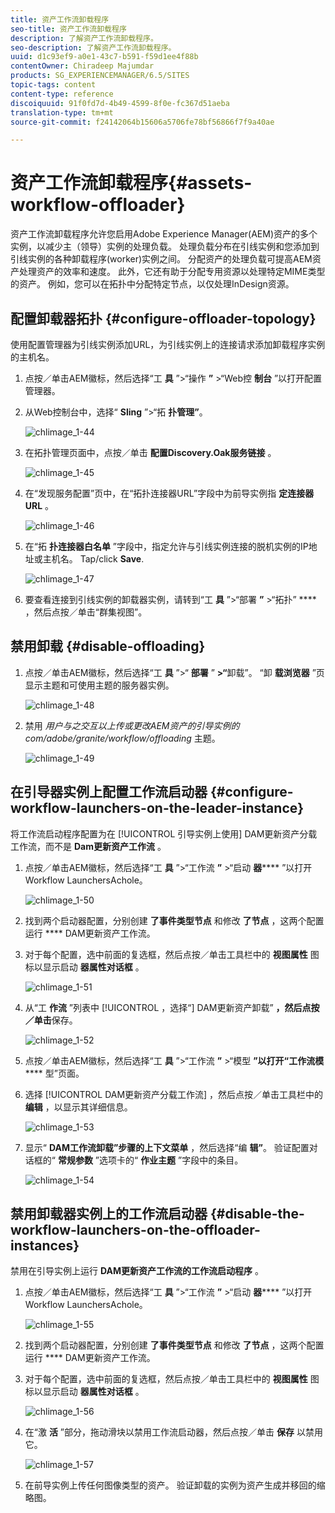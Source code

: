 ```yaml
---
title: 资产工作流卸载程序
seo-title: 资产工作流卸载程序
description: 了解资产工作流卸载程序。
seo-description: 了解资产工作流卸载程序。
uuid: d1c93ef9-a0e1-43c7-b591-f59d1ee4f88b
contentOwner: Chiradeep Majumdar
products: SG_EXPERIENCEMANAGER/6.5/SITES
topic-tags: content
content-type: reference
discoiquuid: 91f0fd7d-4b49-4599-8f0e-fc367d51aeba
translation-type: tm+mt
source-git-commit: f24142064b15606a5706fe78bf56866f7f9a40ae

---
```



# 资产工作流卸载程序{#assets-workflow-offloader}

资产工作流卸载程序允许您启用Adobe Experience Manager(AEM)资产的多个实例，以减少主（领导）实例的处理负载。 处理负载分布在引线实例和您添加到引线实例的各种卸载程序(worker)实例之间。 分配资产的处理负载可提高AEM资产处理资产的效率和速度。 此外，它还有助于分配专用资源以处理特定MIME类型的资产。 例如，您可以在拓扑中分配特定节点，以仅处理InDesign资源。

## 配置卸载器拓扑 {#configure-offloader-topology}

使用配置管理器为引线实例添加URL，为引线实例上的连接请求添加卸载程序实例的主机名。

1. 点按／单击AEM徽标，然后选择“工 **具** ”>“操作 **”** >“Web控 **制台** ”以打开配置管理器。
1. 从Web控制台中，选择“ **Sling** ”>“拓 **扑管理”**。

   ![chlimage_1-44](assets/chlimage_1-44a.png)

1. 在拓扑管理页面中，点按／单击 **配置Discovery.Oak服务链接** 。

   ![chlimage_1-45](assets/chlimage_1-45a.png)

1. 在“发现服务配置”页中，在“拓扑连接器URL”字段中为前导实例指 **定连接器URL** 。

   ![chlimage_1-46](assets/chlimage_1-46a.png)

1. 在“拓 **扑连接器白名单** ”字段中，指定允许与引线实例连接的脱机实例的IP地址或主机名。 Tap/click **Save**.

   ![chlimage_1-47](assets/chlimage_1-47a.png)

1. 要查看连接到引线实例的卸载器实例，请转到“工 **具** ”>“部署 **”** >“拓扑” **** ，然后点按／单击“群集视图”。

## 禁用卸载 {#disable-offloading}

1. 点按／单击AEM徽标，然后选择“工 **具** ”>“ **部署** ” **>“**&#x200B;卸载”。 “卸 **载浏览器** ”页显示主题和可使用主题的服务器实例。

   ![chlimage_1-48](assets/chlimage_1-48a.png)

1. 禁用 *用户与之交互以上传或更改AEM资产的引导实例的com/adobe/granite/workflow/offloading* 主题。

   ![chlimage_1-49](assets/chlimage_1-49a.png)

## 在引导器实例上配置工作流启动器 {#configure-workflow-launchers-on-the-leader-instance}

将工作流启动程序配置为在 [!UICONTROL 引导实例上使用] DAM更新资产分载工作流，而不是 **Dam更新资产工作流** 。

1. 点按／单击AEM徽标，然后选择“工 **具** ”>“工作流 **”** >“启动 **器****** ”以打开Workflow LaunchersAchole。

   ![chlimage_1-50](assets/chlimage_1-50a.png)

1. 找到两个启动器配置，分别创建 **了事件类型节点** 和修改 **了节点** ，这两个配置运行 **** DAM更新资产工作流。
1. 对于每个配置，选中前面的复选框，然后点按／单击工具栏中的 **视图属性** 图标以显示启动 **器属性对话框** 。

   ![chlimage_1-51](assets/chlimage_1-51a.png)

1. 从“工 **作流** ”列表中 [!UICONTROL ，选择“] DAM更新资产卸载” **，然后点按／单击**&#x200B;保存。

   ![chlimage_1-52](assets/chlimage_1-52a.png)

1. 点按／单击AEM徽标，然后选择“工 **具** ”>“工作流 **”** >“模型 **”以打开“工作流模****** 型”页面。
1. 选择 [!UICONTROL DAM更新资产分载工作流] ，然后点按／单击工具栏中的 **编辑** ，以显示其详细信息。

   ![chlimage_1-53](assets/chlimage_1-53a.png)

1. 显示“ **DAM工作流卸载”步骤的上下文菜单** ，然后选择“编 **辑”**。 验证配置对话框的“ **常规参数** ”选项卡的“ **作业主题** ”字段中的条目。

   ![chlimage_1-54](assets/chlimage_1-54a.png)

## 禁用卸载器实例上的工作流启动器 {#disable-the-workflow-launchers-on-the-offloader-instances}

禁用在引导实例上运行 **DAM更新资产工作流的工作流启动程序** 。

1. 点按／单击AEM徽标，然后选择“工 **具** ”>“工作流 **”** >“启动 **器****** ”以打开Workflow LaunchersAchole。

   ![chlimage_1-55](assets/chlimage_1-55a.png)

1. 找到两个启动器配置，分别创建 **了事件类型节点** 和修改 **了节点** ，这两个配置运行 **** DAM更新资产工作流。
1. 对于每个配置，选中前面的复选框，然后点按／单击工具栏中的 **视图属性** 图标以显示启动 **器属性对话框** 。

   ![chlimage_1-56](assets/chlimage_1-56a.png)

1. 在“激 **活** ”部分，拖动滑块以禁用工作流启动器，然后点按／单击 **保存** 以禁用它。

   ![chlimage_1-57](assets/chlimage_1-57a.png)

1. 在前导实例上传任何图像类型的资产。 验证卸载的实例为资产生成并移回的缩略图。

